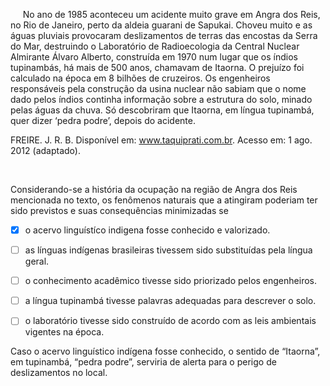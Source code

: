 

     No ano de 1985 aconteceu um acidente muito grave em Angra dos Reis, no Rio de Janeiro, perto da aldeia guarani de Sapukai. Choveu muito e as águas pluviais provocaram deslizamentos de terras das encostas da Serra do Mar, destruindo o Laboratório de Radioecologia da Central Nuclear Almirante Álvaro Alberto, construída em 1970 num lugar que os índios tupinambás, há mais de 500 anos, chamavam de Itaorna. O prejuízo foi calculado na época em 8 bilhões de cruzeiros. Os engenheiros responsáveis pela construção da usina nuclear não sabiam que o nome dado pelos índios continha informação sobre a estrutura do solo, minado pelas águas da chuva. Só descobriram que Itaorna, em língua tupinambá, quer dizer ‘pedra podre’, depois do acidente.

FREIRE. J. R. B. Disponível em: www.taquiprati.com.br. Acesso em: 1 ago. 2012 (adaptado).

 

Considerando-se a história da ocupação na região de Angra dos Reis mencionada no texto, os fenômenos naturais que a atingiram poderiam ter sido previstos e suas consequências minimizadas se



- [x] o acervo linguístíco indigena fosse conhecido e valorizado.
- [ ] as línguas indígenas brasileiras tivessem sido substituídas pela língua geral.
- [ ] o conhecimento acadêmico tivesse sido priorizado pelos engenheiros.
- [ ] a língua tupinambá tivesse palavras adequadas para descrever o solo.
- [ ] o laboratório tivesse sido construído de acordo com as leis ambientais vigentes na época.


Caso o acervo linguístico indígena fosse conhecido, o sentido de “Itaorna”, em tupinambá, “pedra podre”, serviria de alerta para o perigo de deslizamentos no local.
